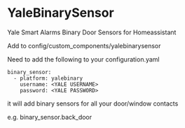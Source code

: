 # YaleBinarySensor
Yale Smart Alarms Binary Door Sensors for Homeassistant

Add to config/custom_components/yalebinarysensor

Need to add the following to your configuration.yaml

~~~text
binary_sensor:
  - platform: yalebinary
    username: <YALE USERNAME>
    password: <YALE PASSWORD>
~~~
  
it will add binary sensors for all your door/window contacts

e.g. binary_sensor.back_door
